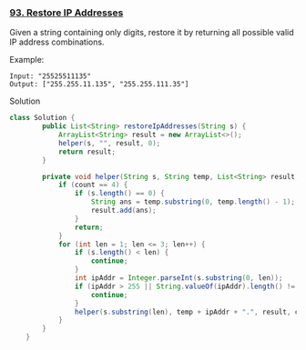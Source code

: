 ### [93. Restore IP Addresses](https://leetcode.com/problems/restore-ip-addresses/)


Given a string containing only digits, restore it by returning all possible valid IP address combinations.

Example:
```
Input: "25525511135"
Output: ["255.255.11.135", "255.255.111.35"]
```

Solution

```java
class Solution {
        public List<String> restoreIpAddresses(String s) {
            ArrayList<String> result = new ArrayList<>();
            helper(s, "", result, 0);
            return result;
        }

        private void helper(String s, String temp, List<String> result, int count) {
            if (count == 4) {
                if (s.length() == 0) {
                    String ans = temp.substring(0, temp.length() - 1);
                    result.add(ans);
                }
                return;
            }
            for (int len = 1; len <= 3; len++) {
                if (s.length() < len) {
                    continue;
                }
                int ipAddr = Integer.parseInt(s.substring(0, len));
                if (ipAddr > 255 || String.valueOf(ipAddr).length() != len) {
                    continue;
                }
                helper(s.substring(len), temp + ipAddr + ".", result, count + 1);
            }
        }
    }
```
